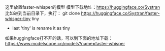 这里放置faster-whisper的模型
模型下载地址：https://huggingface.co/Systran
比如进到当前目录下，执行：
git clone https://huggingface.co/Systran/faster-whisper-tiny tiny
* last 'tiny' is rename it as tiny
 
如果huggingface打不开的话，可以到下面的地址下载：
https://www.modelscope.cn/models?name=faster-whisper